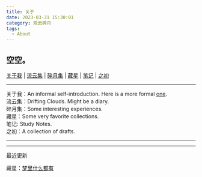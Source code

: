```yaml
---
title: 关于
date: 2023-03-31 15:30:01
category: 观云碎月
tags:
  - About
---
```


## 空空。

[关于我](https://www.yun37.me/about) | [流云集](https://www.yun37.me/article) | [碎月集](https://www.yun37.me/moon) | [藏星](https://www.yun37.me/stars) | [笔记](https://www.yun37.me/note) | [之初]() 

---

关于我：An informal self-introduction. Here is a more formal [one](https://janetyin.github.io/).  
流云集：Drifting Clouds. Might be a diary.  
碎月集：Some interesting experiences.  
藏星：Some very favorite collections.  
笔记: Study Notes.  
之初：A collection of drafts.  

---

---
最近更新

藏星：[梦里什么都有](https://www.yun37.me/posts/梦里什么都有)
